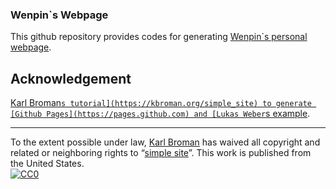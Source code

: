 ### Wenpin`s Webpage

This github repository provides codes for generating [Wenpin`s personal webpage](https://winnie09.github.io/Wenpin_Hou/). 

## Acknowledgement

[Karl Broman`s tutorial](https://kbroman.org/simple_site) to generate [Github Pages](https://pages.github.com) and [Lukas Weber`s example](https://github.com/lmweber/lmweber.github.io).

---

To the extent possible under law,
[Karl Broman](https://github.com/kbroman)
has waived all copyright and related or neighboring rights to
&ldquo;[simple site](https://github.com/kbroman/simple_site)&rdquo;.
This work is published from the United States.
<br/>
[![CC0](https://i.creativecommons.org/p/zero/1.0/88x31.png)](https://creativecommons.org/publicdomain/zero/1.0/)
